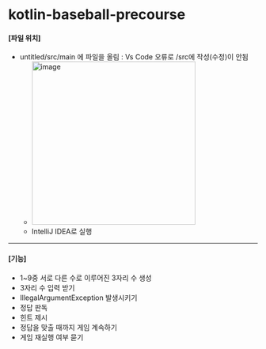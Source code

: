 # kotlin-baseball-precourse

#### [파일 위치]
- untitled/src/main 에 파일을 올림 : Vs Code 오류로 /src에 작성(수정)이 안됨
  - <img width="330" alt="image" src="https://github.com/DeveloperBaa/kotlin-baseball-precourse/assets/106180966/f4ef4c06-0d6d-4275-ae18-4e63d498e937">
  - IntelliJ IDEA로 실행

---

  #### [기능]
  - 1~9중 서로 다른 수로 이루어진 3자리 수 생성
  - 3자리 수 입력 받기
  - IllegalArgumentException 발생시키기
  - 정답 판독
  - 힌트 제시
  - 정답을 맞출 때까지 게임 계속하기
  - 게임 재실행 여부 묻기
